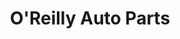 ---
title: "O'Reilly Auto Parts"
url: /colorado-springs/oreilly-auto-parts-marksheffel-road/
shop: car parts
---